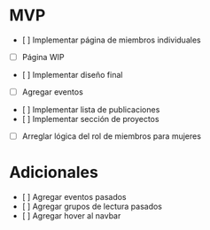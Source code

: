 # MVP
- [ ] Implementar página de miembros individuales
- [ ] Página WIP
- [ ] Implementar diseño final
- [ ] Agregar eventos
- [ ] Implementar lista de publicaciones
- [ ] Implementar sección de proyectos
- [ ] Arreglar lógica del rol de miembros para mujeres

# Adicionales
- [ ] Agregar eventos pasados
- [ ] Agregar grupos de lectura pasados
- [ ] Agregar hover al navbar